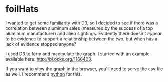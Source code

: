 foilHats
========

I wanted to get some familiarity with D3, so I decided to see if there was a correlation between aluminum sales (measured by the success of a top aluminum manufacturer) and alien sightings. Evidently there doesn't appear to be evidence to support a relationship between the two, but when has a lack of evidence stopped anyone?

I used D3 to form and manipulate the graph. I started with an example available here: http://bl.ocks.org/1166403. 

If you want to view the graph in the browser, you'll need to serve the csv file as well. I recommend <a href="http://www.linuxjournal.com/content/tech-tip-really-simple-http-server-python">python</a> for this. 
